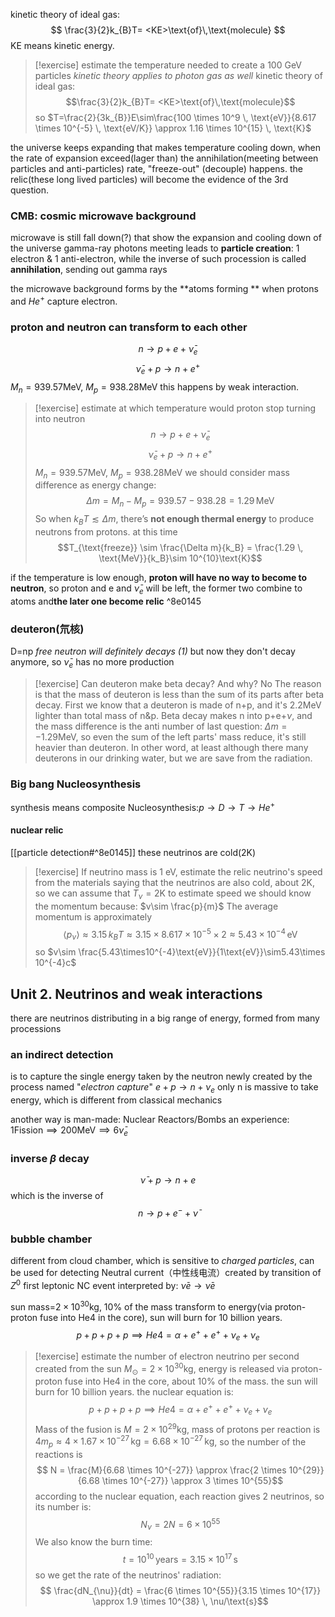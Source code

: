 kinetic theory of ideal gas:
$$
\frac{3}{2}k_{B}T= <KE>\text{of}\,\text{molecule}
$$
KE means kinetic energy.

> [!exercise] estimate the temperature needed to create a 100 GeV particles
> *kinetic theory applies to photon gas as well*
> kinetic theory of ideal gas:$$\frac{3}{2}k_{B}T= <KE>\text{of}\,\text{molecule}$$
> so $T=\frac{2}{3k_{B}}E\sim\frac{100 \times 10^9 \, \text{eV}}{8.617 \times 10^{-5} \, \text{eV/K}} \approx 1.16 \times 10^{15} \, \text{K}$

the universe keeps expanding that makes temperature cooling down, when the rate of expansion exceed(lager than) the annihilation(meeting between particles and anti-particles) rate, "freeze-out" (decouple) happens. the relic(these long lived particles) will become the evidence of the 3rd question.

### CMB: cosmic microwave background
microwave is still fall down(?) that show the expansion and cooling down of the universe
gamma-ray photons meeting leads to **particle creation**: 1 electron & 1 anti-electron, while the inverse of such procession is called **annihilation**, sending out gamma rays

the microwave background forms by the **atoms forming ** when protons and $He^{+}$ capture electron. 

### proton and neutron can transform to each other
$$n\to p+e+\bar{\nu}_{e}\tag{1}$$
$$\bar{\nu}_{e}+p\to n+e^{+}$$
$M_{n}=939.57$MeV, $M_{p}=938.28$MeV
this happens by weak interaction.
> [!exercise] estimate at which temperature would proton stop turning into neutron
> $$n\to p+e+\bar{\nu}_{e}$$
$$\bar{\nu}_{e}+p\to n+e^{+}$$
$M_{n}=939.57$MeV, $M_{p}=938.28$MeV
> we should consider mass difference as energy change:$$
\Delta m = M_n - M_p = 939.57 - 938.28 = 1.29 \, \text{MeV}$$
> So when $k_B T \lesssim \Delta m$, there’s **not enough thermal energy** to produce neutrons from protons.
> at this time $$T_{\text{freeze}} \sim \frac{\Delta m}{k_B} = \frac{1.29 \, \text{MeV}}{k_B}\sim 10^{10}\text{K}$$

if the temperature is low enough, **proton will have no way to become to neutron**, so proton and e and $\bar{\nu}_{e}$ will be left, the former two combine to atoms and**the later one become relic** ^8e0145

### deuteron(氘核)
D=np
*free neutron will definitely decays (1)* but now they don't decay anymore, so $\bar{\nu}_{e}$ has no more production

> [!exercise] Can deuteron make beta decay? And why?
> No
> The reason is that the mass of deuteron is less than the sum of its parts after beta decay. First we know that a deuteron is made of n+p, and it's 2.2MeV lighter than total mass of n&p.
> Beta decay makes n into p+e+$\nu$, and the mass difference is the anti number of last question: $\Delta m=-1.29$MeV, so even the sum of the left parts' mass reduce, it's still heavier than deuteron.
> In other word, at least although there many deuterons in our drinking water, but we are save from the radiation.

### Big bang Nucleosynthesis
synthesis means composite
Nucleosynthesis:$p\to D\to T\to He^{+}$
#### nuclear relic
[[particle detection#^8e0145]] these neutrinos are cold(2K)

> [!exercise] If neutrino mass is 1 eV, estimate the relic neutrino's speed
> from the materials saying that the neutrinos are also cold, about 2K, so we can assume that $T_{\nu}=2$K
> to estimate speed we should know the momentum because: $v\sim \frac{p}{m}$
> The average momentum is approximately$$\langle p_\nu \rangle \approx 3.15 \, k_B T \approx 3.15 \times 8.617 \times 10^{-5} \times 2 \approx 5.43 \times 10^{-4} \, \text{eV}$$
> so $v\sim \frac{5.43\times10^{-4}\text{eV}}{1\text{eV}}\sim5.43\times 10^{-4}c$

## Unit 2. Neutrinos and weak interactions
there are neutrinos distributing in a big range of energy, formed from many processions

###  an indirect detection
is to capture the single energy taken by the neutron newly created by the process named "*electron capture*"
 $e+p\to n+\nu_{e}$
only n is massive to take energy, which is different from classical mechanics

another way is man-made: Nuclear Reactors/Bombs
an experience: $1\text{Fission}\implies 200\text{MeV}\implies6\bar{\nu}_{e}$

### inverse $\beta$ decay
$$
\bar{\nu}+p\to n +e
$$
which is the inverse of
$$
n\to p+e^{-}+\bar{\nu}
$$
### bubble chamber
different from cloud chamber, which is sensitive to *charged particles*, can be used for detecting Neutral current（中性线电流）created by transition of $Z^{0}$
first leptonic NC event  interpreted by: $\bar{\nu} e\to \bar{\nu}e$

sun mass=$2\times10^{30}$kg, 10% of the mass transform to energy(via proton-proton fuse into He4 in the core), sun will burn for 10 billion years.
$$
p+p+p+p\implies He4=\alpha+e^{+}+e^{+}+\nu_{e}+\nu_{e}
$$
> [!exercise] estimate the number of electron neutrino per second created from the sun
> $M_{\odot}=2\times 10^{30}\text{kg}$, energy is released via proton-proton fuse into He4 in the core, about 10% of the mass. the sun will burn for 10 billion years.
> the nuclear equation is:
> $$
p+p+p+p\implies He4=\alpha+e^{+}+e^{+}+\nu_{e}+\nu_{e}$$
> Mass of the fusion is $M=2\times 10^{29}\text{kg}$, mass of protons per reaction is $4m_p \approx 4 \times 1.67 \times 10^{-27} \, \text{kg} = 6.68 \times 10^{-27} \, \text{kg}$, so the number of the reactions is $$
N = \frac{M}{6.68 \times 10^{-27}} \approx \frac{2 \times 10^{29}}{6.68 \times 10^{-27}} \approx 3 \times 10^{55}$$
> according to the nuclear equation, each reaction gives 2 neutrinos, so its number is:$$
N_{\nu}=2N=6 \times 10^{55}$$
> We also know the burn time:$$t = 10^{10} \, \text{years} = 3.15 \times 10^{17} \, \text{s}$$
> so we get the rate of the neutrinos' radiation:
> $$
\frac{dN_{\nu}}{dt} = \frac{6 \times 10^{55}}{3.15 \times 10^{17}} \approx 1.9 \times 10^{38} \, \nu/\text{s}$$
 


 
